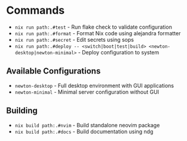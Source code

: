 # Commands

- `nix run path:.#test` - Run flake check to validate configuration
- `nix run path:.#format` - Format Nix code using alejandra formatter
- `nix run path:.#secret` - Edit secrets using sops
- `nix run path:.#deploy -- <switch|boot|test|build> <newton-desktop|newton-minimal>` - Deploy configuration to system

## Available Configurations
- `newton-desktop` - Full desktop environment with GUI applications
- `newton-minimal` - Minimal server configuration without GUI

## Building
- `nix build path:.#nvim` - Build standalone neovim package
- `nix build path:.#docs` - Build documentation using ndg